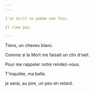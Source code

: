 ```yaml
---
---

J'ai écrit un poème une fois. 

Il rime pas.

---
```


Tiens, un cheveu blanc.

Comme si la Mort me faisait un clin d'oeil.

Pour me rappeler notre rendez-vous.

T'inquiète, ma belle.

je serai, au pire, un peu en retard.